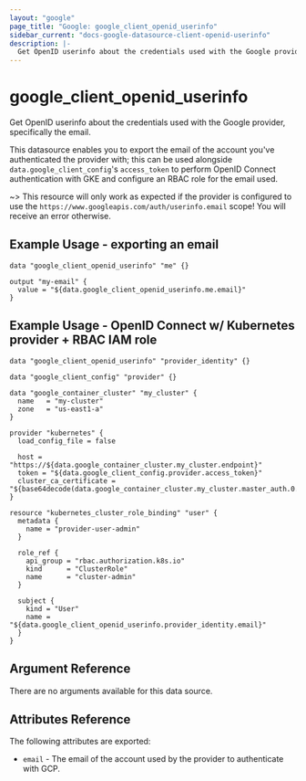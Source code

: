 ```yaml
---
layout: "google"
page_title: "Google: google_client_openid_userinfo"
sidebar_current: "docs-google-datasource-client-openid-userinfo"
description: |-
  Get OpenID userinfo about the credentials used with the Google provider, specifically the email.
---
```


# google\_client\_openid\_userinfo

Get OpenID userinfo about the credentials used with the Google provider,
specifically the email.

This datasource enables you to export the email of the account you've
authenticated the provider with; this can be used alongside
`data.google_client_config`'s `access_token` to perform OpenID Connect
authentication with GKE and configure an RBAC role for the email used.

~> This resource will only work as expected if the provider is configured to
use the `https://www.googleapis.com/auth/userinfo.email` scope! You will
receive an error otherwise.

## Example Usage - exporting an email

```hcl
data "google_client_openid_userinfo" "me" {}

output "my-email" {
  value = "${data.google_client_openid_userinfo.me.email}"
}
```

## Example Usage - OpenID Connect w/ Kubernetes provider + RBAC IAM role

```hcl
data "google_client_openid_userinfo" "provider_identity" {}

data "google_client_config" "provider" {}

data "google_container_cluster" "my_cluster" {
  name   = "my-cluster"
  zone   = "us-east1-a"
}

provider "kubernetes" {
  load_config_file = false

  host = "https://${data.google_container_cluster.my_cluster.endpoint}"
  token = "${data.google_client_config.provider.access_token}"
  cluster_ca_certificate = "${base64decode(data.google_container_cluster.my_cluster.master_auth.0.cluster_ca_certificate)}"
}

resource "kubernetes_cluster_role_binding" "user" {
  metadata {
    name = "provider-user-admin"
  }

  role_ref {
    api_group = "rbac.authorization.k8s.io"
    kind      = "ClusterRole"
    name      = "cluster-admin"
  }

  subject {
    kind = "User"
    name = "${data.google_client_openid_userinfo.provider_identity.email}"
  }
}
```

## Argument Reference

There are no arguments available for this data source.

## Attributes Reference

The following attributes are exported:

* `email` - The email of the account used by the provider to authenticate with GCP.
